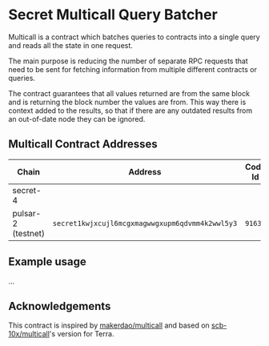 # Secret Multicall Query Batcher

Multicall is a contract which batches queries to contracts into a single query and reads all the state in one request.

The main purpose is reducing the number of separate RPC requests that need to be sent for fetching information from multiple different contracts or queries.

The contract guarantees that all values returned are from the same block and is returning the block number the values are from. This way there is context added to the results, so that if there are any outdated results from an out-of-date node they can be ignored.

## Multicall Contract Addresses

| Chain              | Address                                         | Code Id | Code Hash                                                          |
| ------------------ | ----------------------------------------------- | ------- | ------------------------------------------------------------------ |
| secret-4           |                                                 |         |                                                                    |
| pulsar-2 (testnet) | `secret1kwjxcujl6mcgxmagwwgxupm6qdvmm4k2wwl5y3` | `9163`  | `9edf2196a1edc0988ee3c61f5f1d23cd8cf7b1e4b77f2101d2de3b00513d7f86` |

## Example usage

...

## Acknowledgements

This contract is inspired by [makerdao/multicall](https://github.com/makerdao/multicall) and based on [scb-10x/multicall](https://github.com/scb-10x/multicall)'s version for Terra.